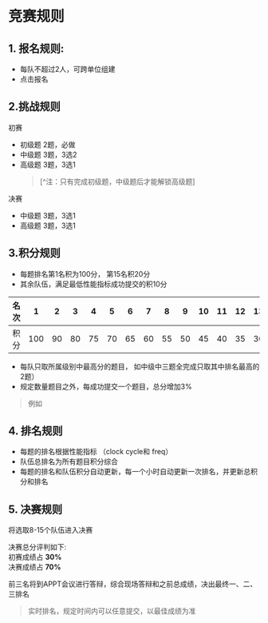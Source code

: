 # 竞赛规则

## **1. 报名规则**: 
+ 每队不超过2人，可跨单位组建  
+ 点击报名
  
## **2.挑战规则**
初赛
+ 初级题 2题，必做
+ 中级题 3题，3选2
+ 高级题 3题，3选1
  >[^注：只有完成初级题，中级题后才能解锁高级题]
  
决赛

+ 中级题 3题，3选1
+ 高级题 3题，3选1

## **3.积分规则**
+ 每题排名第1名积为100分， 第15名积20分
+ 其余队伍，满足最低性能指标成功提交的积10分

| 名次 | 1 | 2 | 3 | 4 | 5 |6 | 7 | 8 | 9 | 10 | 11 | 12 | 13 | 14 | 15 | 提交 |
|:---:|:--:|:--:|:--:|:--:|:--:|:--:|:--:|:--:|:--:|:--:|:--:|:--:|:--:|:--:|:--:|:--:|
| 积分 | 100 | 90 | 80 | 75 | 70 | 65 | 60 | 55 | 50 | 45 | 40 | 35 | 30 | 25 | 20 | 10 |

+ 每队只取所属级别中最高分的题目， 如中级中三题全完成只取其中排名最高的2题）
+ 规定数量题目之外，每成功提交一个题目，总分增加3%

> 例如
## **4. 排名规则**
+ 每题的排名根据性能指标 （clock cycle和 freq）
+ 队伍总排名为所有题目积分综合
+ 每题的排名和队伍积分自动更新，每一个小时自动更新一次排名，并更新总积分和排名

## **5. 决赛规则**  

将选取8-15个队伍进入决赛

决赛总分评判如下:    
初赛成绩占   **30%**    
决赛成绩占   **70%**    

前三名将到APPT会议进行答辩，综合现场答辩和之前总成绩，决出最终一、二、三排名

>实时排名，规定时间内可以任意提交，以最佳成绩为准
 